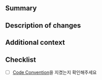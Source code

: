## Summary

<!-- 어떤 PR인지 설명해주세요 (PR의 목적 등) -->

## Description of changes

<!-- 변경 내용을 설명해주세요 -->

## Additional context

<!-- 어떤 부분에 리뷰어가 집중하면 좋을지 설명해주세요  -->

## Checklist
- [ ] [Code Convention](https://www.notion.so/af63c0fdf7874983aa5940ca4f529bae?v=591a6e18cd96470d8f5cfebe852f9507#729915eb34164cf9b3a57d2e4ee8fb7b)을 지켰는지 확인해주세요
